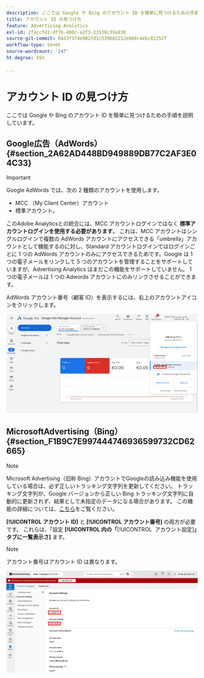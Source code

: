 ```yaml
---
description: ここでは Google や Bing のアカウント ID を簡単に見つけるための手順を説明しています。
title: アカウント ID の見つけ方
feature: Advertising Analytics
exl-id: 2faccfd1-df7b-4b0c-a2f3-23138c39a838
source-git-commit: 0453f374e9027d1c539682212e880c4ebc81152f
workflow-type: tm+mt
source-wordcount: '247'
ht-degree: 55%

---
```


# アカウント ID の見つけ方

ここでは Google や Bing のアカウント ID を簡単に見つけるための手順を説明しています。

## Google広告（AdWords） {#section_2A62AD448BD949889DB77C2AF3E04C33}

>[!IMPORTANT]
>
>Google AdWords では、次の 2 種類のアカウントを使用します。
>
>- MCC （My Client Center）アカウント
>- 標準アカウント。
>
>このAdobe Analyticsとの統合には、MCC アカウントログインではなく **標準アカウントログインを使用する必要があります**。 これは、MCC アカウントはシングルログインで複数の AdWords アカウントにアクセスできる「umbrella」アカウントとして機能するのに対し、Standard アカウントログインではログインごとに 1 つの AdWords アカウントのみにアクセスできるためです。Google は 1 つの電子メールをリンクして 5 つのアカウントを管理することをサポートしていますが、Advertising Analytics はまだこの機能をサポートしていません。 1 つの電子メールは 1 つの Adwords アカウントにのみリンクさせることができます。

AdWords アカウント番号（顧客 ID）を表示するには、右上のアカウントアイコンをクリックします。

![Google広告マネージャーアカウント ](assets/google-account.png)

## MicrosoftAdvertising（Bing） {#section_F1B9C7E997444746936599732CD62665}

>[!NOTE]
>
>Microsoft Advertising（旧称 Bing）アカウントでGoogleの読み込み機能を使用している場合は、必ず正しいトラッキング文字列を更新してください。 トラッキング文字列が、Google バージョンから正しい Bing トラッキング文字列に自動的に更新されず、結果として未指定のデータになる場合があります。 この機能の詳細については、[こちら](https://help.ads.microsoft.com/apex/index/3/jp/50851/)をご覧ください。

**[!UICONTROL アカウント ID]** と **[!UICONTROL アカウント番号]** の両方が必要です。 これらは、「設定 **[!UICONTROL 内の「**&#x200B;[!UICONTROL &#x200B; アカウント設定 &#x200B;]&#x200B;**」タブに一覧表示さ]** ます。

>[!NOTE]
>
>アカウント番号はアカウント ID は異なります。

![MicrosoftAdvertising](assets/bing-id.png)
